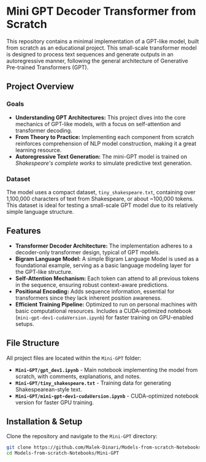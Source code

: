 # Mini GPT Decoder Transformer from Scratch

This repository contains a minimal implementation of a GPT-like model, built from scratch as an educational project. This small-scale transformer model is designed to process text sequences and generate outputs in an autoregressive manner, following the general architecture of Generative Pre-trained Transformers (GPT).

## Project Overview

### Goals

- **Understanding GPT Architectures:** This project dives into the core mechanics of GPT-like models, with a focus on self-attention and transformer decoding.
- **From Theory to Practice:** Implementing each component from scratch reinforces comprehension of NLP model construction, making it a great learning resource.
- **Autoregressive Text Generation:** The mini-GPT model is trained on *Shakespeare's complete works* to simulate predictive text generation.

### Dataset

The model uses a compact dataset, `tiny_shakespeare.txt`, containing over 1,100,000 characters of text from Shakespeare, or about ~100,000 tokens. This dataset is ideal for testing a small-scale GPT model due to its relatively simple language structure.

## Features

- **Transformer Decoder Architecture:** The implementation adheres to a decoder-only transformer design, typical of GPT models.
- **Bigram Language Model:** A simple Bigram Language Model is used as a foundational example, serving as a basic language modeling layer for the GPT-like structure.
- **Self-Attention Mechanism:** Each token can attend to all previous tokens in the sequence, ensuring robust context-aware predictions.
- **Positional Encoding:** Adds sequence information, essential for transformers since they lack inherent position awareness.
- **Efficient Training Pipeline:** Optimized to run on personal machines with basic computational resources. Includes a CUDA-optimized notebook (`mini-gpt-dev1-cudaVersion.ipynb`) for faster training on GPU-enabled setups.

## File Structure

All project files are located within the `Mini-GPT` folder:

- **`Mini-GPT/gpt_dev1.ipynb`** - Main notebook implementing the model from scratch, with comments, explanations, and notes.
- **`Mini-GPT/tiny_shakespeare.txt`** - Training data for generating Shakespearean-style text.
- **`Mini-GPT/mini-gpt-dev1-cudaVersion.ipynb`** - CUDA-optimized notebook version for faster GPU training.

## Installation & Setup

Clone the repository and navigate to the `Mini-GPT` directory:

```bash
git clone https://github.com/Malek-Dinari/Models-from-scratch-Notebooks.git
cd Models-from-scratch-Notebooks/Mini-GPT
